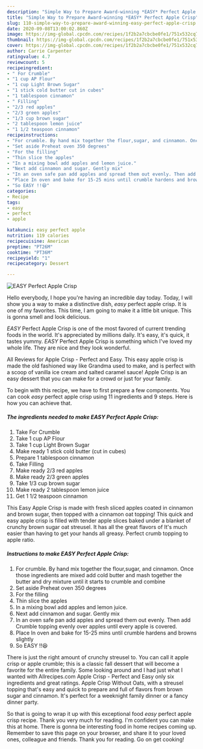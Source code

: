 ```yaml
---
description: "Simple Way to Prepare Award-winning *EASY* Perfect Apple Crisp"
title: "Simple Way to Prepare Award-winning *EASY* Perfect Apple Crisp"
slug: 110-simple-way-to-prepare-award-winning-easy-perfect-apple-crisp
date: 2020-09-08T13:00:02.860Z
image: https://img-global.cpcdn.com/recipes/1f2b2a7cbcbe0fe1/751x532cq70/easy-perfect-apple-crisp-recipe-main-photo.jpg
thumbnail: https://img-global.cpcdn.com/recipes/1f2b2a7cbcbe0fe1/751x532cq70/easy-perfect-apple-crisp-recipe-main-photo.jpg
cover: https://img-global.cpcdn.com/recipes/1f2b2a7cbcbe0fe1/751x532cq70/easy-perfect-apple-crisp-recipe-main-photo.jpg
author: Carrie Carpenter
ratingvalue: 4.7
reviewcount: 5
recipeingredient:
- " For Crumble"
- "1 cup AP Flour"
- "1 cup Light Brown Sugar"
- "1 stick cold butter cut in cubes"
- "1 tablespoon cinnamon"
- " Filling"
- "2/3 red apples"
- "2/3 green apples"
- "1/3 cup brown sugar"
- "2 tablespoon lemon juice"
- "1 1/2 teaspoon cinnamon"
recipeinstructions:
- "For crumble. By hand mix together the flour,sugar, and cinnamon. Once those ingredients are mixed add cold butter and mash together the butter and dry mixture until it starts to crumble and combine"
- "Set aside Preheat oven 350 degrees"
- "For the filling"
- "Thin slice the apples"
- "In a mixing bowl add apples and lemon juice."
- "Next add cinnamon and sugar. Gently mix"
- "In an oven safe pan add apples and spread them out evenly. Then add Crumble topping evenly over apples until every apple is covered."
- "Place In oven and bake for 15-25 mins until crumble hardens and browns slightly"
- "So EASY !!😆"
categories:
- Recipe
tags:
- easy
- perfect
- apple

katakunci: easy perfect apple 
nutrition: 119 calories
recipecuisine: American
preptime: "PT26M"
cooktime: "PT36M"
recipeyield: "1"
recipecategory: Dessert

---
```



![*EASY* Perfect Apple Crisp](https://img-global.cpcdn.com/recipes/1f2b2a7cbcbe0fe1/751x532cq70/easy-perfect-apple-crisp-recipe-main-photo.jpg)

Hello everybody, I hope you're having an incredible day today. Today, I will show you a way to make a distinctive dish, *easy* perfect apple crisp. It is one of my favorites. This time, I am going to make it a little bit unique. This is gonna smell and look delicious.

*EASY* Perfect Apple Crisp is one of the most favored of current trending foods in the world. It's appreciated by millions daily. It's easy, it's quick, it tastes yummy. *EASY* Perfect Apple Crisp is something which I've loved my whole life. They are nice and they look wonderful.

All Reviews for Apple Crisp - Perfect and Easy. This easy apple crisp is made the old fashioned way like Grandma used to make, and is perfect with a scoop of vanilla ice cream and salted caramel sauce! Apple Crisp is an easy dessert that you can make for a crowd or just for your family.


To begin with this recipe, we have to first prepare a few components. You can cook *easy* perfect apple crisp using 11 ingredients and 9 steps. Here is how you can achieve that.

##### The ingredients needed to make *EASY* Perfect Apple Crisp:

1. Take  For Crumble
1. Take 1 cup AP Flour
1. Take 1 cup Light Brown Sugar
1. Make ready 1 stick cold butter (cut in cubes)
1. Prepare 1 tablespoon cinnamon
1. Take  Filling
1. Make ready 2/3 red apples
1. Make ready 2/3 green apples
1. Take 1/3 cup brown sugar
1. Make ready 2 tablespoon lemon juice
1. Get 1 1/2 teaspoon cinnamon


This Easy Apple Crisp is made with fresh sliced apples coated in cinnamon and brown sugar, then topped with a cinnamon oat topping! This quick and easy apple crisp is filled with tender apple slices baked under a blanket of crunchy brown sugar oat streusel. It has all the great flavors of It&#39;s much easier than having to get your hands all greasy. Perfect crumb topping to apple ratio. 

##### Instructions to make *EASY* Perfect Apple Crisp:

1. For crumble. By hand mix together the flour,sugar, and cinnamon. Once those ingredients are mixed add cold butter and mash together the butter and dry mixture until it starts to crumble and combine
1. Set aside Preheat oven 350 degrees
1. For the filling
1. Thin slice the apples
1. In a mixing bowl add apples and lemon juice.
1. Next add cinnamon and sugar. Gently mix
1. In an oven safe pan add apples and spread them out evenly. Then add Crumble topping evenly over apples until every apple is covered.
1. Place In oven and bake for 15-25 mins until crumble hardens and browns slightly
1. So EASY !!😆


There is just the right amount of crunchy streusel to. You can call it apple crisp or apple crumble; this is a classic fall dessert that will become a favorite for the entire family. Some looking around and I had just what I wanted with Allrecipes.com Apple Crisp - Perfect and Easy only six ingredients and great ratings. Apple Crisp Without Oats, with a streusel topping that&#39;s easy and quick to prepare and full of flavors from brown sugar and cinnamon. It&#39;s perfect for a weeknight family dinner or a fancy dinner party. 

So that is going to wrap it up with this exceptional food *easy* perfect apple crisp recipe. Thank you very much for reading. I'm confident you can make this at home. There is gonna be interesting food in home recipes coming up. Remember to save this page on your browser, and share it to your loved ones, colleague and friends. Thank you for reading. Go on get cooking!
